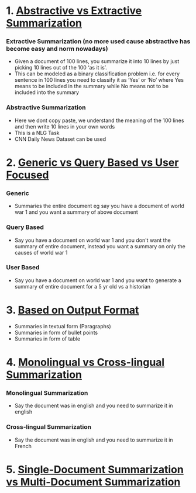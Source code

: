 # 1. <ins> Abstractive vs Extractive Summarization </ins>

### Extractive Summarization (no more used cause abstractive has become easy and norm nowadays)
- Given a document of 100 lines, you summarize it into 10 lines by just picking 10 lines out of the 100 ‘as it is’.
- This can be modeled as a binary classification problem i.e. for every sentence in 100 lines you need to classify it as ‘Yes’ or ‘No’ where Yes means to be included in the summary while No means not to be included into the summary

### Abstractive Summarization
- Here we dont copy paste, we understand the meaning of the 100 lines and then write 10 lines in your own words
- This is a NLG Task
- CNN Daily News Dataset can be used

# 2. <ins> Generic vs Query Based vs User Focused </ins>

### Generic 
- Summaries the entire document eg say you have a document of world war 1 and you want a summary of above document

### Query Based
- Say you have a document on world war 1 and you don't want the summary of entire document, instead you want a summary on only the causes of world war 1

### User Based
- Say you have a document on world war 1 and you want to generate a summary of entire document for a 5 yr old vs a historian

# 3. <ins> Based on Output Format </ins>
- Summaries in textual form (Paragraphs)
- Summaries in form of bullet points
- Summaries in form of table


# 4. <ins> Monolingual vs Cross-lingual Summarization </ins>

### Monolingual Summarization
- Say the document was in english and you need to summarize it in english

### Cross-lingual Summarization
- Say the document was in english and you need to summarize it in French


# 5. <ins> Single-Document Summarization vs Multi-Document Summarization </ins>
